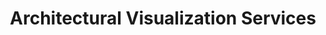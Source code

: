 ---
title: Architectural Visualization Services
description: 
bannerh1: Our Services
layout: services

Service1: Renovation Visualization
Service1_desc: "Proin ornare pulvinar felis vitae feugiat. Pellentesque habitant morbi tristique senectus et netus et malesuada fames ac turpis egestas. Duis eu luctus ligula. Donec ullamcorper quis purus cursus scelerisque. Sed blandit vestibulum eros, id tempor magna lacinia ut. Morbi iaculis blandit ex vulputate tristique. Vivamus placerat vel eros sed interdum. Nunc suscipit ligula odio, non congue erat maximus sit amet. Ut enim est, accumsan quis ullamcorper nec, lacinia ut ipsum. Sed tempor diam vel diam rutrum sollicitudin at vitae magna. Nulla facilisi. Sed pretium, metus eu tincidunt accumsan, ligula leo ullamcorper eros, id venenatis purus purus id eros. Aenean at nisl ac lacus porta pretium ac vitae dui. Suspendisse dapibus justo ac pharetra pulvinar.<br><br>

Vivamus volutpat vulputate sem, a malesuada lacus tincidunt id. Sed bibendum nisl quis ultricies mollis. Aenean sed laoreet massa. Aenean ac eros metus. Fusce congue turpis rhoncus est interdum ultrices ac ut mi. Duis pellentesque rhoncus tincidunt. Aenean at neque iaculis tortor dignissim egestas. Sed placerat semper ex, non malesuada leo blandit nec. Nunc faucibus tincidunt nunc ut congue. In venenatis ipsum at ante condimentum laoreet. Proin finibus sem scelerisque tellus mollis bibendum. Cras pretium non leo et malesuada. Etiam molestie nisl a diam placerat pulvinar. Maecenas dictum leo blandit magna tempor elementum. Nulla ultrices vitae diam eu posuere."

service2: "Dream Home Visualization"
service2_desc: "Proin ornare pulvinar felis vitae feugiat. Pellentesque habitant morbi tristique senectus et netus et malesuada fames ac turpis egestas. Duis eu luctus ligula. Donec ullamcorper quis purus cursus scelerisque. Sed blandit vestibulum eros, id tempor magna lacinia ut. Morbi iaculis blandit ex vulputate tristique. Vivamus placerat vel eros sed interdum. Nunc suscipit ligula odio, non congue erat maximus sit amet. Ut enim est, accumsan quis ullamcorper nec, lacinia ut ipsum. Sed tempor diam vel diam rutrum sollicitudin at vitae magna. Nulla facilisi. Sed pretium, metus eu tincidunt accumsan, ligula leo ullamcorper eros, id venenatis purus purus id eros. Aenean at nisl ac lacus porta pretium ac vitae dui. Suspendisse dapibus justo ac pharetra pulvinar.<br><br>

Vivamus volutpat vulputate sem, a malesuada lacus tincidunt id. Sed bibendum nisl quis ultricies mollis. Aenean sed laoreet massa. Aenean ac eros metus. Fusce congue turpis rhoncus est interdum ultrices ac ut mi. Duis pellentesque rhoncus tincidunt. Aenean at neque iaculis tortor dignissim egestas. Sed placerat semper ex, non malesuada leo blandit nec. Nunc faucibus tincidunt nunc ut congue. In venenatis ipsum at ante condimentum laoreet. Proin finibus sem scelerisque tellus mollis bibendum. Cras pretium non leo et malesuada. Etiam molestie nisl a diam placerat pulvinar. Maecenas dictum leo blandit magna tempor elementum. Nulla ultrices vitae diam eu posuere."


service3: Large Project Visualization
service3_desc: "Proin ornare pulvinar felis vitae feugiat. Pellentesque habitant morbi tristique senectus et netus et malesuada fames ac turpis egestas. Duis eu luctus ligula. Donec ullamcorper quis purus cursus scelerisque. Sed blandit vestibulum eros, id tempor magna lacinia ut. Morbi iaculis blandit ex vulputate tristique. Vivamus placerat vel eros sed interdum. Nunc suscipit ligula odio, non congue erat maximus sit amet. Ut enim est, accumsan quis ullamcorper nec, lacinia ut ipsum. Sed tempor diam vel diam rutrum sollicitudin at vitae magna. Nulla facilisi. Sed pretium, metus eu tincidunt accumsan, ligula leo ullamcorper eros, id venenatis purus purus id eros. Aenean at nisl ac lacus porta pretium ac vitae dui. Suspendisse dapibus justo ac pharetra pulvinar.<br><br>

Vivamus volutpat vulputate sem, a malesuada lacus tincidunt id. Sed bibendum nisl quis ultricies mollis. Aenean sed laoreet massa. Aenean ac eros metus. Fusce congue turpis rhoncus est interdum ultrices ac ut mi. Duis pellentesque rhoncus tincidunt. Aenean at neque iaculis tortor dignissim egestas. Sed placerat semper ex, non malesuada leo blandit nec. Nunc faucibus tincidunt nunc ut congue. In venenatis ipsum at ante condimentum laoreet. Proin finibus sem scelerisque tellus mollis bibendum. Cras pretium non leo et malesuada. Etiam molestie nisl a diam placerat pulvinar. Maecenas dictum leo blandit magna tempor elementum. Nulla ultrices vitae diam eu posuere."

cta: QUESTIONS ABOUT OUR SERVICES?
cta_sub: 
cta_link: /contact
---